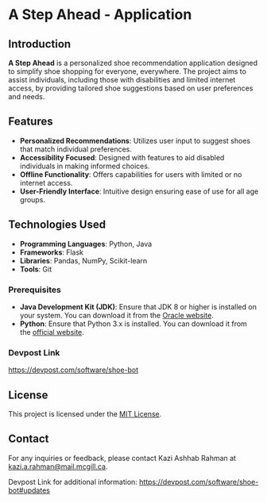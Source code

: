 
# A Step Ahead - Application

## Introduction

**A Step Ahead** is a personalized shoe recommendation application designed to simplify shoe shopping for everyone, everywhere. The project aims to assist individuals, including those with disabilities and limited internet access, by providing tailored shoe suggestions based on user preferences and needs.

## Features

- **Personalized Recommendations**: Utilizes user input to suggest shoes that match individual preferences.
- **Accessibility Focused**: Designed with features to aid disabled individuals in making informed choices.
- **Offline Functionality**: Offers capabilities for users with limited or no internet access.
- **User-Friendly Interface**: Intuitive design ensuring ease of use for all age groups.

## Technologies Used

- **Programming Languages**: Python, Java
- **Frameworks**: Flask
- **Libraries**: Pandas, NumPy, Scikit-learn
- **Tools**: Git

### Prerequisites

- **Java Development Kit (JDK)**: Ensure that JDK 8 or higher is installed on your system. You can download it from the [Oracle website](https://www.oracle.com/java/technologies/downloads/).
- **Python**: Ensure that Python 3.x is installed. You can download it from the [official website](https://www.python.org/downloads/).


### Devpost Link
https://devpost.com/software/shoe-bot


## License

This project is licensed under the [MIT License](LICENSE).

## Contact

For any inquiries or feedback, please contact Kazi Ashhab Rahman at [kazi.a.rahman@mail.mcgill.ca](mailto:kazi.a.rahman@mail.mcgill.ca).

Devpost Link for additional information: https://devpost.com/software/shoe-bot#updates

